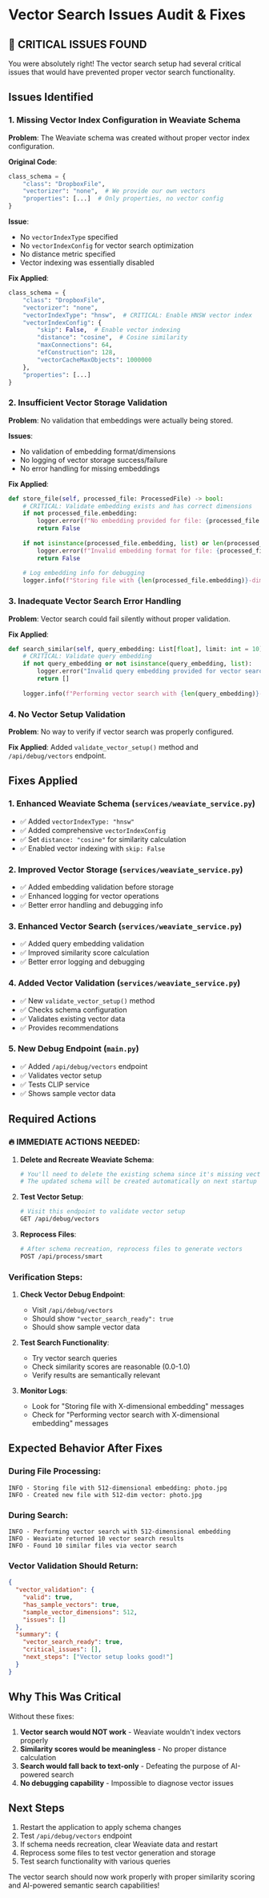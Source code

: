 # Vector Search Issues Audit & Fixes

## 🚨 CRITICAL ISSUES FOUND

You were absolutely right! The vector search setup had several critical issues that would have prevented proper vector search functionality.

## Issues Identified

### 1. **Missing Vector Index Configuration in Weaviate Schema**

**Problem**: The Weaviate schema was created without proper vector index configuration.

**Original Code**:
```python
class_schema = {
    "class": "DropboxFile",
    "vectorizer": "none",  # We provide our own vectors
    "properties": [...]  # Only properties, no vector config
}
```

**Issue**: 
- No `vectorIndexType` specified
- No `vectorIndexConfig` for vector search optimization
- No distance metric specified
- Vector indexing was essentially disabled

**Fix Applied**:
```python
class_schema = {
    "class": "DropboxFile",
    "vectorizer": "none",
    "vectorIndexType": "hnsw",  # CRITICAL: Enable HNSW vector index
    "vectorIndexConfig": {
        "skip": False,  # Enable vector indexing
        "distance": "cosine",  # Cosine similarity
        "maxConnections": 64,
        "efConstruction": 128,
        "vectorCacheMaxObjects": 1000000
    },
    "properties": [...]
}
```

### 2. **Insufficient Vector Storage Validation**

**Problem**: No validation that embeddings were actually being stored.

**Issues**:
- No validation of embedding format/dimensions
- No logging of vector storage success/failure
- No error handling for missing embeddings

**Fix Applied**:
```python
def store_file(self, processed_file: ProcessedFile) -> bool:
    # CRITICAL: Validate embedding exists and has correct dimensions
    if not processed_file.embedding:
        logger.error(f"No embedding provided for file: {processed_file.file_name}")
        return False
    
    if not isinstance(processed_file.embedding, list) or len(processed_file.embedding) == 0:
        logger.error(f"Invalid embedding format for file: {processed_file.file_name}")
        return False
    
    # Log embedding info for debugging
    logger.info(f"Storing file with {len(processed_file.embedding)}-dimensional embedding: {processed_file.file_name}")
```

### 3. **Inadequate Vector Search Error Handling**

**Problem**: Vector search could fail silently without proper validation.

**Fix Applied**:
```python
def search_similar(self, query_embedding: List[float], limit: int = 10):
    # CRITICAL: Validate query embedding
    if not query_embedding or not isinstance(query_embedding, list):
        logger.error("Invalid query embedding provided for vector search")
        return []
    
    logger.info(f"Performing vector search with {len(query_embedding)}-dimensional embedding")
```

### 4. **No Vector Setup Validation**

**Problem**: No way to verify if vector search was properly configured.

**Fix Applied**: Added `validate_vector_setup()` method and `/api/debug/vectors` endpoint.

## Fixes Applied

### 1. **Enhanced Weaviate Schema** (`services/weaviate_service.py`)

- ✅ Added `vectorIndexType: "hnsw"`
- ✅ Added comprehensive `vectorIndexConfig`
- ✅ Set `distance: "cosine"` for similarity calculation
- ✅ Enabled vector indexing with `skip: False`

### 2. **Improved Vector Storage** (`services/weaviate_service.py`)

- ✅ Added embedding validation before storage
- ✅ Enhanced logging for vector operations
- ✅ Better error handling and debugging info

### 3. **Enhanced Vector Search** (`services/weaviate_service.py`)

- ✅ Added query embedding validation
- ✅ Improved similarity score calculation
- ✅ Better error logging and debugging

### 4. **Added Vector Validation** (`services/weaviate_service.py`)

- ✅ New `validate_vector_setup()` method
- ✅ Checks schema configuration
- ✅ Validates existing vector data
- ✅ Provides recommendations

### 5. **New Debug Endpoint** (`main.py`)

- ✅ Added `/api/debug/vectors` endpoint
- ✅ Validates vector setup
- ✅ Tests CLIP service
- ✅ Shows sample vector data

## Required Actions

### 🔥 IMMEDIATE ACTIONS NEEDED:

1. **Delete and Recreate Weaviate Schema**:
   ```bash
   # You'll need to delete the existing schema since it's missing vector config
   # The updated schema will be created automatically on next startup
   ```

2. **Test Vector Setup**:
   ```bash
   # Visit this endpoint to validate vector setup
   GET /api/debug/vectors
   ```

3. **Reprocess Files**:
   ```bash
   # After schema recreation, reprocess files to generate vectors
   POST /api/process/smart
   ```

### Verification Steps:

1. **Check Vector Debug Endpoint**:
   - Visit `/api/debug/vectors`
   - Should show `"vector_search_ready": true`
   - Should show sample vector data

2. **Test Search Functionality**:
   - Try vector search queries
   - Check similarity scores are reasonable (0.0-1.0)
   - Verify results are semantically relevant

3. **Monitor Logs**:
   - Look for "Storing file with X-dimensional embedding" messages
   - Check for "Performing vector search with X-dimensional embedding" messages

## Expected Behavior After Fixes

### During File Processing:
```
INFO - Storing file with 512-dimensional embedding: photo.jpg
INFO - Created new file with 512-dim vector: photo.jpg
```

### During Search:
```
INFO - Performing vector search with 512-dimensional embedding
INFO - Weaviate returned 10 vector search results
INFO - Found 10 similar files via vector search
```

### Vector Validation Should Return:
```json
{
  "vector_validation": {
    "valid": true,
    "has_sample_vectors": true,
    "sample_vector_dimensions": 512,
    "issues": []
  },
  "summary": {
    "vector_search_ready": true,
    "critical_issues": [],
    "next_steps": ["Vector setup looks good!"]
  }
}
```

## Why This Was Critical

Without these fixes:

1. **Vector search would NOT work** - Weaviate wouldn't index vectors properly
2. **Similarity scores would be meaningless** - No proper distance calculation
3. **Search would fall back to text-only** - Defeating the purpose of AI-powered search
4. **No debugging capability** - Impossible to diagnose vector issues

## Next Steps

1. Restart the application to apply schema changes
2. Test `/api/debug/vectors` endpoint
3. If schema needs recreation, clear Weaviate data and restart
4. Reprocess some files to test vector generation and storage
5. Test search functionality with various queries

The vector search should now work properly with proper similarity scoring and AI-powered semantic search capabilities! 